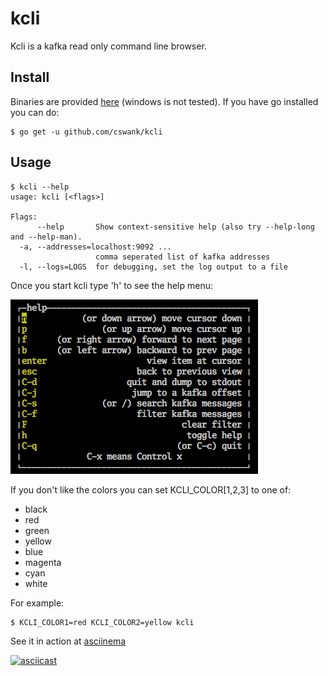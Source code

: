 # kcli
Kcli is a kafka read only command line browser.

## Install

Binaries are provided [here](https://github.com/cswank/kcli/releases/tag/1.0.0) (windows
is not tested).  If you have go installed you can do:

    $ go get -u github.com/cswank/kcli

## Usage

    $ kcli --help
    usage: kcli [<flags>]

    Flags:
          --help       Show context-sensitive help (also try --help-long and --help-man).
      -a, --addresses=localhost:9092 ...
                       comma seperated list of kafka addresses
      -l, --logs=LOGS  for debugging, set the log output to a file

Once you start kcli type 'h' to see the help menu:

<img src="./docs/help.png" width="396"/>

If you don't like the colors you can set KCLI_COLOR[1,2,3] to one of:

* black
* red
* green
* yellow
* blue
* magenta
* cyan
* white

For example:

    $ KCLI_COLOR1=red KCLI_COLOR2=yellow kcli

See it in action at [asciinema](https://asciinema.org/a/7wobtflusydvswbsn1d320o1g)

[![asciicast](https://asciinema.org/a/7wobtflusydvswbsn1d320o1g.png)](https://asciinema.org/a/7wobtflusydvswbsn1d320o1g)



